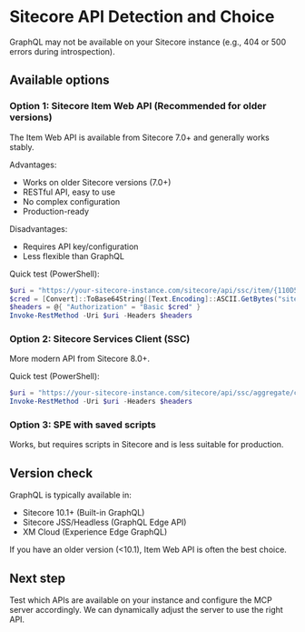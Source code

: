 # Sitecore API Detection and Choice

GraphQL may not be available on your Sitecore instance (e.g., 404 or 500 errors during introspection).

## Available options

### Option 1: Sitecore Item Web API (Recommended for older versions)
The Item Web API is available from Sitecore 7.0+ and generally works stably.

Advantages:
- Works on older Sitecore versions (7.0+)
- RESTful API, easy to use
- No complex configuration
- Production-ready

Disadvantages:
- Requires API key/configuration
- Less flexible than GraphQL

Quick test (PowerShell):
```powershell
$uri = "https://your-sitecore-instance.com/sitecore/api/ssc/item/{110D559F-DEA5-42EA-9C1C-8A5DF7E70EF9}"
$cred = [Convert]::ToBase64String([Text.Encoding]::ASCII.GetBytes("sitecore\admin:c"))
$headers = @{ "Authorization" = "Basic $cred" }
Invoke-RestMethod -Uri $uri -Headers $headers
```

### Option 2: Sitecore Services Client (SSC)
More modern API from Sitecore 8.0+.

Quick test (PowerShell):
```powershell
$uri = "https://your-sitecore-instance.com/sitecore/api/ssc/aggregate/content/Items('{110D559F-DEA5-42EA-9C1C-8A5DF7E70EF9}')"
Invoke-RestMethod -Uri $uri -Headers $headers
```

### Option 3: SPE with saved scripts
Works, but requires scripts in Sitecore and is less suitable for production.

## Version check

GraphQL is typically available in:
- Sitecore 10.1+ (Built-in GraphQL)
- Sitecore JSS/Headless (GraphQL Edge API)
- XM Cloud (Experience Edge GraphQL)

If you have an older version (<10.1), Item Web API is often the best choice.

## Next step

Test which APIs are available on your instance and configure the MCP server accordingly. We can dynamically adjust the server to use the right API.
